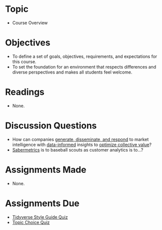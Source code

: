 
# Topic

  - Course Overview

# Objectives

  - To define a set of goals, objectives, requirements, and expectations
    for this course.
  - To set the foundation for an environment that respects differences
    and diverse perspectives and makes all students feel welcome.

# Readings

  - None.

# Discussion Questions

  - How can companies [generate, disseminate, and
    respond](https://pdfs.semanticscholar.org/82e7/864936822e1c97d5ebc9996fab705defcfdb.pdf)
    to market intelligence with
    [data-informed](https://twitter.com/hspter/status/872135582100578304)
    insights to [optimize collective
    value](https://www.sciencedirect.com/science/article/pii/S0191308515000088)?
  - [Sabermetrics](https://www.imdb.com/title/tt1210166/) is to baseball
    scouts as customer analytics is to…?

# Assignments Made

  - None.

# Assignments Due

  - [Tidyverse Style Guide Quiz](https://goo.gl/forms/TDZ83cKuWPtOVYzW2)
  - [Topic Choice Quiz](https://goo.gl/forms/nz0w8G2LuZOZbZxi2)
